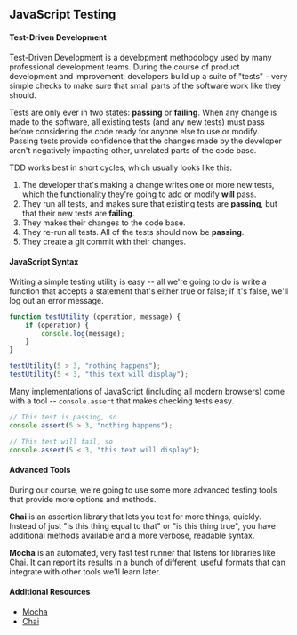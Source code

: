 ## JavaScript Testing

#### Test-Driven Development

Test-Driven Development is a development methodology used by many professional development teams. During the course of product development and improvement, developers build up a suite of "tests" - very simple checks to make sure that small parts of the software work like they should. 

Tests are only ever in two states: **passing** or **failing**. When any change is made to the software, all existing tests (and any new tests) must pass before considering the code ready for anyone else to use or modify. Passing tests provide confidence that the changes made by the developer aren't negatively impacting other, unrelated parts of the code base.

TDD works best in short cycles, which usually looks like this:

1. The developer that's making a change writes one or more new tests, which the functionality they're going to add or modify **will** pass.
2. They run all tests, and makes sure that existing tests are **passing**, but that their new tests are **failing**.
3. They makes their changes to the code base.
4. They re-run all tests. All of the tests should now be **passing**.
5. They create a git commit with their changes.

#### JavaScript Syntax

Writing a simple testing utility is easy -- all we're going to do is write a function that accepts a statement that's either true or false; if it's false, we'll log out an error message.

```js
function testUtility (operation, message) {
    if (operation) {
        console.log(message);
    }
}

testUtility(5 > 3, "nothing happens");
testUtility(5 < 3, "this text will display");
```

Many implementations of JavaScript (including all modern browsers) come with a tool -- `console.assert` that makes checking tests easy.

```js
// This test is passing, so
console.assert(5 > 3, "nothing happens");

// This test will fail, so
console.assert(5 < 3, "this text will display");
```

#### Advanced Tools

During our course, we're going to use some more advanced testing tools that provide more options and methods.

**Chai** is an assertion library that lets you test for more things, quickly. Instead of just "is this thing equal to that" or "is this thing true", you have additional methods available and a more verbose, readable syntax.

**Mocha** is an automated, very fast test runner that listens for libraries like Chai. It can report its results in a bunch of different, useful formats that can integrate with other tools we'll learn later.

#### Additional Resources

* [Mocha](http://mochajs.org/)
* [Chai](http://chaijs.com/api/bdd/)